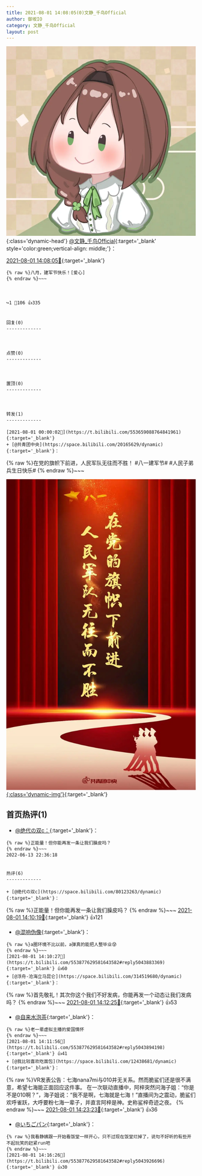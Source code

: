 ```yaml
---
title: 2021-08-01 14:08:05(0)文静_千鸟Official
author: 御坂IO
category: 文静_千鸟Official
layout: post
---
```


![img](/images/ac7482ed1b9a7f203dc68c0c4a77c488a27b108a.jpg){:class='dynamic-head'}
[@文静_千鸟Official](https://space.bilibili.com/667526012/dynamic){:target='_blank' style='color:green;vertical-align: middle;'}：

[2021-08-01 14:08:05🔗](https://t.bilibili.com/553877629581643582){:target='_blank'}

~~~
{% raw %}八月，建军节快乐！[爱心]
{% endraw %}~~~



↪️1 💬106 👍335


回复(0)
-------------



点赞(0)
-------------



置顶(0)
-------------



转发(1)
-------------

[2021-08-01 00:00:02🔗](https://t.bilibili.com/553659088764841961){:target='_blank'}
+ [@共青团中央](https://space.bilibili.com/20165629/dynamic){:target='_blank'}：
~~~
{% raw %}在党的旗帜下前进，人民军队无往而不胜！
#八一建军节# #人民子弟兵生日快乐#
{% endraw %}~~~


[![img](/images/46ebe0e424b99c9b3080f0557792c06f66f7cef5.jpg){:class='dynamic-img'}](/images/46ebe0e424b99c9b3080f0557792c06f66f7cef5.jpg){:target='_blank'}




首页热评(1)
-------------

+ [@绝代の双c：](https://space.bilibili.com/80123263/dynamic){:target='_blank'}：
~~~
{% raw %}正能量！但你能再发一条让我们臊皮吗？
{% endraw %}~~~
2022-06-13 22:36:18


热评(6)
-------------

+ [@绝代の双c](https://space.bilibili.com/80123263/dynamic){:target='_blank'}：
~~~
{% raw %}正能量！但你能再发一条让我们臊皮吗？
{% endraw %}~~~
[2021-08-01 14:10:19🔗](https://t.bilibili.com/553877629581643582#reply5043883067){:target='_blank'} 👍121
+ [@混响伪像](https://space.bilibili.com/175539657/dynamic){:target='_blank'}：
~~~
{% raw %}a圈环境不比以前，a弹真的能把人整毕业😰
{% endraw %}~~~
[2021-08-01 14:10:27🔗](https://t.bilibili.com/553877629581643582#reply5043883369){:target='_blank'} 👍60
+ [@浮舟-沧海立马昆仑](https://space.bilibili.com/314519680/dynamic){:target='_blank'}：
~~~
{% raw %}首先敬礼！其次你这个我们不好发病，你能再发一个动态让我们发病吗？
{% endraw %}~~~
[2021-08-01 14:12:25🔗](https://t.bilibili.com/553877629581643582#reply5043897768){:target='_blank'} 👍53
+ [@自来水泡茶](https://space.bilibili.com/10842882/dynamic){:target='_blank'}：
~~~
{% raw %}老一辈虚拟主播的爱国情怀
{% endraw %}~~~
[2021-08-01 14:11:56🔗](https://t.bilibili.com/553877629581643582#reply5043894198){:target='_blank'} 👍41
+ [@我比较喜欢吃面包](https://space.bilibili.com/12438681/dynamic){:target='_blank'}：
~~~
{% raw %}VR发表公告：七海nana7mi与010并无关系。然而脆鲨们还是很不满意，希望七海能正面回应这件事。
在一次联动直播中，阿梓突然问海子姐：“你是不是010啊？”，海子姐说：“我不是啊，七海就是七海！”直播间为之震动，脆鲨们欢呼雀跃，大呼要粉七海一辈子，并直言阿梓是神。史称鲨梓奇迹之夜。
{% endraw %}~~~
[2021-08-01 14:23:23🔗](https://t.bilibili.com/553877629581643582#reply5043967380){:target='_blank'} 👍36
+ [@いちごパン](https://space.bilibili.com/34617134/dynamic){:target='_blank'}：
~~~
{% raw %}我看静姨跟一开始看饭堂一样开心，只不过现在饭堂烂掉了，说句不好听的有些开不起玩笑的赶紧run吧
{% endraw %}~~~
[2021-08-01 14:16:26🔗](https://t.bilibili.com/553877629581643582#reply5043926696){:target='_blank'} 👍30


